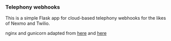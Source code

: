 ### Telephony webhooks

This is a simple Flask app for cloud-based telephony webhooks for the likes of Nexmo and Twilio. 

nginx and gunicorn adapted from [here](https://www.digitalocean.com/community/tutorials/how-to-serve-flask-applications-with-gunicorn-and-nginx-on-ubuntu-14-04) and [here](https://www.digitalocean.com/community/tutorials/how-to-deploy-python-wsgi-apps-using-gunicorn-http-server-behind-nginx)
